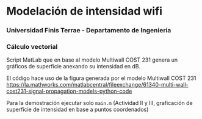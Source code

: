 # Modelación de intensidad wifi
### Universidad Finis Terrae - Departamento de Ingeniería
### Cálculo vectorial

Script MatLab que en base al modelo Multiwall COST 231 genera un gráficos de superficie anexando su intensidad en dB.

El código hace uso de la figura generada por el modelo Multiwall COST 231 https://la.mathworks.com/matlabcentral/fileexchange/61340-multi-wall-cost231-signal-propagation-models-python-code

Para la demostración ejecutar solo `main.m` (Actividad II y III, graficación de superficie de intensidad en base a puntos coordenados)
